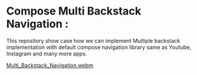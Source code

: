 # Compose Multi Backstack Navigation :

This repository show case how we can implement Multiple backstack implementation with default compose navigation library same as Youtube, Instagram and many more apps.

[Multi_Backstack_Navigation.webm](https://github.com/swapnil-musale/Compose-Multiple-Backstack/assets/15209914/e7e494af-2a69-41e9-bc28-e4902202a5d7)
